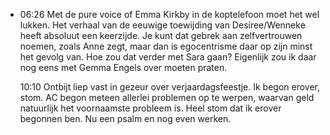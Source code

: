 - 06:26	Met de pure voice of Emma Kirkby in de koptelefoon moet het wel lukken.  Het verhaal van de eeuwige toewijding van Desiree/Wenneke heeft absoluut een keerzijde. Je kunt dat gebrek aan zelfvertrouwen noemen, zoals Anne zegt, maar dan is egocentrisme daar op zijn minst het gevolg van. Hoe zou dat verder met Sara gaan? Eigenlijk zou ik daar nog eens met Gemma Engels over moeten praten.
  
  10:10	Ontbijt liep vast in gezeur over verjaardagsfeestje. Ik begon erover, stom. AC begon meteen allerlei problemen op te werpen, waarvan geld natuurlijk het voornaamste probleem is. Heel stom dat ik erover begonnen ben. Nu een psalm en nog even werken.